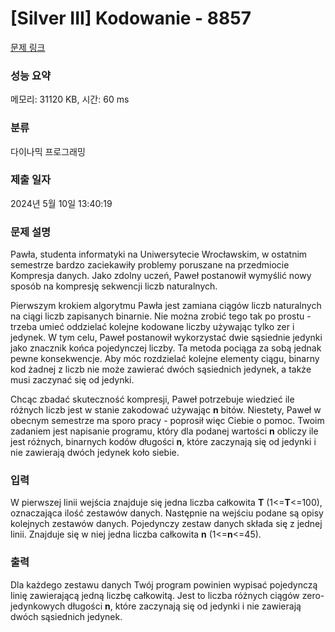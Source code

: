 # [Silver III] Kodowanie - 8857 

[문제 링크](https://www.acmicpc.net/problem/8857) 

### 성능 요약

메모리: 31120 KB, 시간: 60 ms

### 분류

다이나믹 프로그래밍

### 제출 일자

2024년 5월 10일 13:40:19

### 문제 설명

<p>Pawła, studenta informatyki na Uniwersytecie Wrocławskim, w ostatnim semestrze bardzo zaciekawiły problemy poruszane na przedmiocie Kompresja danych. Jako zdolny uczeń, Paweł postanowił wymyślić nowy sposób na kompresję sekwencji liczb naturalnych.</p>

<p>Pierwszym krokiem algorytmu Pawła jest zamiana ciągów liczb naturalnych na ciągi liczb zapisanych binarnie. Nie można zrobić tego tak po prostu - trzeba umieć oddzielać kolejne kodowane liczby używając tylko zer i jedynek. W tym celu, Paweł postanowił wykorzystać dwie sąsiednie jedynki jako znacznik końca pojedynczej liczby. Ta metoda pociąga za sobą jednak pewne konsekwencje. Aby móc rozdzielać kolejne elementy ciągu, binarny kod żadnej z liczb nie może zawierać dwóch sąsiednich jedynek, a także musi zaczynać się od jedynki.</p>

<p>Chcąc zbadać skuteczność kompresji, Paweł potrzebuje wiedzieć ile różnych liczb jest w stanie zakodować używając <strong>n</strong> bitów. Niestety, Paweł w obecnym semestrze ma sporo pracy - poprosił więc Ciebie o pomoc. Twoim zadaniem jest napisanie programu, który dla podanej wartości <strong>n</strong> obliczy ile jest różnych, binarnych kodów długości <strong>n</strong>, które zaczynają się od jedynki i nie zawierają dwóch jedynek koło siebie.</p>

### 입력 

 <p>W pierwszej linii wejścia znajduje się jedna liczba całkowita <strong>T</strong> (1<=<strong>T</strong><=100), oznaczająca ilość zestawów danych. Następnie na wejściu podane są opisy kolejnych zestawów danych. Pojedynczy zestaw danych składa się z jednej linii. Znajduje się w niej jedna liczba całkowita <strong>n</strong> (1<=<strong>n</strong><=45).<strong> </strong></p>

### 출력 

 <p>Dla każdego zestawu danych Twój program powinien wypisać pojedynczą linię zawierającą jedną liczbę całkowitą. Jest to liczba różnych ciągów zero-jedynkowych długości <strong>n</strong>, które zaczynają się od jedynki i nie zawierają dwóch sąsiednich jedynek.</p>

